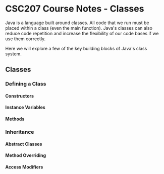 # CSC207 Course Notes - Classes

Java is a language built around classes.
All code that we run must be placed within a class (even the main function).
Java's classes can also reduce code repetition and increase the flexibility of our code bases if we use them correctly.

Here we will explore a few of the key building blocks of Java's class system.

## Classes

### Defining a Class

#### Constructors

#### Instance Variables

#### Methods

### Inheritance

#### Abstract Classes

#### Method Overriding

#### Access Modifiers
